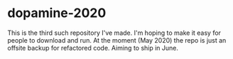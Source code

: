 # dopamine-2020
This is the third such repository I've made. I'm hoping to make it easy for people to download and run.
At the moment (May 2020) the repo is just an offsite backup for refactored code. Aiming to ship in June.
